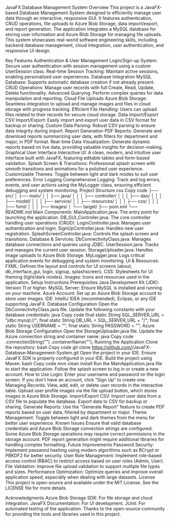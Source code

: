 JavaFX Database Management System
Overview
This project is a JavaFX-based Database Management System designed to efficiently manage user data through an interactive, responsive GUI. It features authentication, CRUD operations, file uploads to Azure Blob Storage, data import/export, and report generation. The application integrates a MySQL database for storing user information and Azure Blob Storage for managing file uploads. This system showcases real-world software engineering skills, including backend database management, cloud integration, user authentication, and responsive UI design.

Key Features
Authentication & User Management
Login/Sign-up System: Secure user authentication with session management using a custom UserSession class.
Real-time Session Tracking: Maintain active sessions, enabling personalized user experiences.
Database Integration
MySQL Database: Supports automatic database creation if not already present.
CRUD Operations: Manage user records with full Create, Read, Update, Delete functionality.
Advanced Querying: Perform complex queries for data manipulation and reporting.
Cloud File Uploads
Azure Blob Storage: Seamless integration to upload and manage images and files in cloud storage with progress tracking.
Efficient File Handling: Users can upload files related to their records for secure cloud storage.
Data Import/Export
CSV Import/Export: Easily import and export user data in CSV format for backup or sharing.
Custom Data Parsing: Robust CSV parsing to ensure data integrity during import.
Report Generation
PDF Reports: Generate and download reports summarizing user data, with filters for department and major, in PDF format.
Real-time Data Visualization: Generate dynamic reports based on live data, providing valuable insights for decision-making.
Graphical User Interface
Interactive UI: A clean, modern, and intuitive user interface built with JavaFX, featuring editable tables and form-based validation.
Splash Screen & Transitions: Professional splash screen with smooth transitions and animations for a polished user experience.
Customizable Themes: Toggle between light and dark modes to suit user preferences.
Error Logging
Comprehensive Logging: Track and log errors, events, and user actions using the MyLogger class, ensuring efficient debugging and system monitoring.
Project Structure
css
Copy code
├── src/
│   ├── main/
│   │   ├── java/
│   │   │   ├── controller/
│   │   │   ├── dao/
│   │   │   ├── model/
│   │   │   ├── service/
│   │   ├── resources/
│   │   │   ├── css/
│   │   │   ├── fxml/
│   │   │   ├── images/
│   └── target/
├── pom.xml
└── README.md
Main Components:
MainApplication.java: The entry point for launching the application.
DB_GUI_Controller.java: The core controller handling user operations (CRUD).
LoginController.java: Manages user authentication and login.
SignUpController.java: Handles new user registration.
SplashScreenController.java: Controls the splash screen and transitions.
Database & Services:
DbConnectivityClass.java: Manages database connections and queries using JDBC.
UserSession.java: Tracks and manages the current user session.
StorageUploader.java: Handles image uploads to Azure Blob Storage.
MyLogger.java: Logs critical application events for debugging and system monitoring.
UI & Resources:
FXML: Defines the layout and controls for UI screens (about, db_interface_gui, login, signup, splashscreen).
CSS: Stylesheets for UI theming (light/dark modes).
Images: Icons and resources used in the application.
Setup Instructions
Prerequisites
Java Development Kit (JDK): Version 11 or higher.
MySQL Server: Ensure MySQL is installed and running on your machine.
Azure Account: Set up an Azure Blob Storage account to store user images.
IDE: IntelliJ IDEA (recommended), Eclipse, or any IDE supporting JavaFX.
Database Configuration
Open the DbConnectivityClass.java file.
Update the following constants with your database credentials:
java
Copy code
final static String SQL_SERVER_URL = "jdbc:mysql://<your-server-name>";
final static String DB_URL = SQL_SERVER_URL + "/<database-name>";
final static String USERNAME = "<your-database-username>";
final static String PASSWORD = "<your-database-password>";
Azure Blob Storage Configuration
Open the StorageUploader.java file.
Update the Azure connection string and container name:
java
Copy code
.connectionString("<your-azure-connection-string>")
.containerName("<your-container-name>");
Running the Application
Clone the repository:
bash
Copy code
git clone https://github.com/<your-username>/JavaFX-Database-Management-System.git
Open the project in your IDE.
Ensure JavaFX SDK is properly configured in your IDE.
Build the project using Maven:
bash
Copy code
mvn clean install
Run the MainApplication.java file to start the application.
Follow the splash screen to log in or create a new account.
How to Use
Login: Enter your username and password on the login screen. If you don't have an account, click "Sign Up" to create one.
Managing Records:
View, add, edit, or delete user records in the interactive table.
Upload user profile images via the file upload button, which stores images in Azure Blob Storage.
Import/Export CSV:
Import user data from a CSV file to populate the database.
Export data to CSV for backup or sharing.
Generate Reports:
Use the "Generate Report" feature to create PDF reports based on user data, filtered by department or major.
Theme Management:
Toggle between light and dark themes from the menu for better user experience.
Known Issues
Ensure that valid database credentials and Azure Blob Storage connection strings are configured.
Some Azure Blob Storage operations may require correct permissions in the storage account.
PDF report generation might require additional libraries for handling complex formatting.
Future Improvements
Password Security: Implement password hashing using modern algorithms such as BCrypt or PBKDF2 for better security.
User Role Management: Implement role-based access control (RBAC) to restrict access based on user roles (Admin, User).
File Validation: Improve file upload validation to support multiple file types and sizes.
Performance Optimization: Optimize queries and improve overall application speed, especially when dealing with large datasets.
License
This project is open-source and available under the MIT License. See the LICENSE file for more details.

Acknowledgments
Azure Blob Storage SDK: For file storage and cloud integration.
JavaFX Documentation: For UI development.
JUnit: For automated testing of the application.
Thanks to the open-source community for providing the tools and libraries used in this project.
